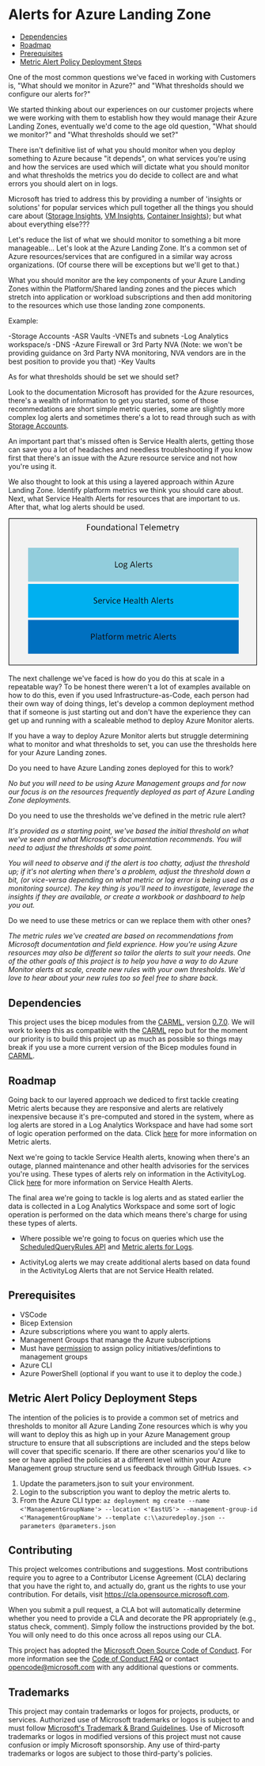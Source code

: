 # Alerts for Azure Landing Zone

<!-- vscode-markdown-toc -->
* [Dependencies](#Dependencies)
* [Roadmap](#Roadmap)
* [Prerequisites](#Prerequisites)
* [Metric Alert Policy Deployment Steps](#MetricAlertPolicyDeploymentSteps)

<!-- vscode-markdown-toc-config
	numbering=false
	autoSave=true
	/vscode-markdown-toc-config -->
<!-- /vscode-markdown-toc -->

One of the most common questions we've faced in working with Customers is, "What should we monitor in Azure?" and "What thresholds should we configure our alerts for?"

We started thinking about our experiences on our customer projects where we were working with them to establish how they would manage their Azure Landing Zones, eventually we'd come to the age old question, "What should we monitor?" and "What thresholds should we set?"

There isn't definitive list of what you should monitor when you deploy something to Azure because "it depends", on what services you're using and how the services are used which will dictate what you should monitor and what thresholds the metrics you do decide to collect are and what errors you should alert on in logs.

Microsoft has tried to address this by providing a number of 'insights or solutions' for popular services which pull together all the things you should care about ([Storage Insights](https://learn.microsoft.com/en-us/azure/storage/common/storage-insights-overview), [VM Insights](https://learn.microsoft.com/en-us/azure/azure-monitor/vm/vminsights-overview), [Container Insights](https://learn.microsoft.com/en-us/azure/azure-monitor/containers/container-insights-overview)); but what about everything else???

Let's reduce the list of what we should monitor to something a bit more manageable... Let's look at the Azure Landing Zone. It's a common set of Azure resources/services that are configured in a similar way across organizations. (Of course there will be exceptions but we'll get to that.)

 What you should monitor are the key components of your Azure Landing Zones within the Platform/Shared landing zones and the pieces which stretch into application or workload subscriptions and then add monitoring to the resources which use those landing zone components.

 Example:

  -Storage Accounts
  -ASR Vaults
  -VNETs and subnets
  -Log Analytics workspace/s
  -DNS
  -Azure Firewall or 3rd Party NVA (Note: we won't be providing guidance on 3rd Party NVA monitoring, NVA vendors are in the best position to provide you that)
  -Key Vaults

 As for what thresholds should be set we should set?

 Look to the documentation Microsoft has provided for the Azure resources, there's a wealth of information to get you started, some of those recommedations are short simple metric queries, some are slightly more complex log alerts and sometimes there's a lot to read through such as with [Storage Accounts](https://learn.microsoft.com/en-us/azure/storage/blobs/blob-storage-monitoring-scenarios).

 An important part that's missed often is Service Health alerts, getting those can save you a lot of headaches and needless troubleshooting if you know first that there's an issue with the Azure resource service and not how you're using it.

We also thought to look at this using a layered approach within Azure Landing Zone.
Identify platform metrics we think you should care about.
Next, what Service Health Alerts for resources that are important to us.
After that, what log alerts should be used.

![Monitoring Layers](.github\media\Layers.png)

The next challenge we've faced is how do you do this at scale in a repeatable way? To be honest there weren't a lot of examples available on how to do this, even if you used Infrastructure-as-Code, each person had their own way of doing things, let's develop a common deployment method that if someone is just starting out and don't have the experience they can get up and running with a scaleable method to deploy Azure Monitor alerts.

If you have a way to deploy Azure Monitor alerts but struggle determining what to monitor and what thresholds to set, you can use the thresholds here for your Azure Landing zones.

Do you need to have Azure Landing zones deployed for this to work?

*No but you will need to be using Azure Management groups and for now our focus is on the resources frequently deployed as part of Azure Landing Zone deployments.*

Do you need to use the thresholds we've defined in the metric rule alert?

*It's provided as a starting point, we've based the initial threshold on what we've seen and what Microsoft's documentation recommends. You will need to adjust the thresholds at some point.*

*You will need to observe and if the alert is too chatty, adjust the threshold up; if it's not alerting when there's a problem, adjust the threshold down a bit, (or vice-versa depending on what metric or log error is being used as a monitoring source). The key thing is you'll need to investigate, leverage the insights if they are available, or create a workbook or dashboard to help you out.*

Do we need to use these metrics or can we replace them with other ones?

*The metric rules we've created are based on recommendations from Microsoft documentation and field exprience. How you're using Azure resources may also be different so tailor the alerts to suit your needs. One of the other goals of this project is to help you have a way to do Azure Monitor alerts at scale, create new rules with your own thresholds. We'd love to hear about your new rules too so feel free to share back.*

## <a name='Dependencies'></a>Dependencies

This project uses the bicep modules from the [CARML](https://github.com/Azure/ResourceModules), version [0.7.0](https://github.com/Azure/ResourceModules/releases/tag/v0.7.0). We will work to keep this as compatible with the [CARML](https://github.com/Azure/ResourceModules) repo but for the moment our priority is to build this project up as much as possible so things may break if you use a more current version of the Bicep modules found in [CARML](https://github.com/Azure/ResourceModules).

## <a name='Roadmap'></a>Roadmap

Going back to our layered approach we dediced to first tackle creating Metric alerts because they are responsive and alerts are relatively inexpensive because it's pre-computed and stored in the system, where as log alerts are stored in a Log Analytics Workspace and have had some sort of logic operation performed on the data. Click [here](https://learn.microsoft.com/en-us/azure/azure-monitor/alerts/alerts-types#metric-alerts) for more information on Metric alerts.

Next we're going to tackle Service Health alerts, knowing when there's an outage, planned maintenance and other health advisories for the services you're using. These types of alerts rely on information in the ActivityLog. Click [here](https://learn.microsoft.com/en-us/azure/service-health/overview) for more information on Service Health Alerts.

The final area we're going to tackle is log alerts and as stated earlier the data is collected in a Log Analytics Workspace and some sort of logic operation is performed on the data which means there's charge for using these types of alerts.

* Where possible we're going to focus on queries which use the [ScheduledQueryRules API](https://learn.microsoft.com/en-us/azure/azure-monitor/alerts/alerts-log-api-switch) and [Metric alerts for Logs](https://learn.microsoft.com/en-us/azure/azure-monitor/alerts/alerts-metric-logs).

* ActivityLog alerts we may create additional alerts based on data found in the ActivityLog Alerts that are not Service Health related.

## <a name='Prerequisites'></a>Prerequisites

* VSCode
* Bicep Extension
* Azure subscriptions where you want to apply alerts.
* Management Groups that manage the Azure subscriptions
* Must have [permission](https://learn.microsoft.com/en-us/azure/governance/policy/overview#azure-rbac-permissions-in-azure-policy) to assign policy initiatives/defintions to management groups
* Azure CLI
* Azure PowerShell (optional if you want to use it to deploy the code.)

## <a name='MetricAlertPolicyDeploymentSteps'></a>Metric Alert Policy Deployment Steps

The intention of the policies is to provide a common set of metrics and thresholds to monitor all Azure Landing Zone resources which is why you will want to deploy this as high up in your Azure Management group structure to ensure that all subscriptions are included and the steps below will cover that specific scenario. If there are other scenarios you'd like to see or have applied the policies at a different level within your Azure Management group structure send us feedback through GitHub Issues. <<Link>>

1. Update the parameters.json to suit your environment.
2. Login to the subscription you want to deploy the metric alerts to.
3. From the Azure CLI type:
```az deployment mg create --name <'ManagementGroupName'> --location <'EastUS'> --management-group-id <'ManagementGroupName'> --template c:\\azuredeploy.json --parameters @parameters.json```

## Contributing

This project welcomes contributions and suggestions.  Most contributions require you to agree to a
Contributor License Agreement (CLA) declaring that you have the right to, and actually do, grant us
the rights to use your contribution. For details, visit <https://cla.opensource.microsoft.com>.

When you submit a pull request, a CLA bot will automatically determine whether you need to provide
a CLA and decorate the PR appropriately (e.g., status check, comment). Simply follow the instructions
provided by the bot. You will only need to do this once across all repos using our CLA.

This project has adopted the [Microsoft Open Source Code of Conduct](https://opensource.microsoft.com/codeofconduct/).
For more information see the [Code of Conduct FAQ](https://opensource.microsoft.com/codeofconduct/faq/) or
contact [opencode@microsoft.com](mailto:opencode@microsoft.com) with any additional questions or comments.

## Trademarks

This project may contain trademarks or logos for projects, products, or services. Authorized use of Microsoft
trademarks or logos is subject to and must follow
[Microsoft's Trademark & Brand Guidelines](https://www.microsoft.com/en-us/legal/intellectualproperty/trademarks/usage/general).
Use of Microsoft trademarks or logos in modified versions of this project must not cause confusion or imply Microsoft sponsorship.
Any use of third-party trademarks or logos are subject to those third-party's policies.
